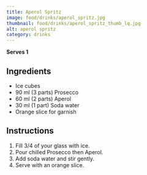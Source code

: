 ```yaml
---
title: Aperol Spritz
image: food/drinks/aperol_spritz.jpg
thumbnail: food/drinks/aperol_spritz_thumb_lq.jpg
alt: aperol spritz
category: drinks
---
```


**Serves 1**

## Ingredients

- Ice cubes
- 90 ml (3 parts) Prosecco
- 60 ml (2 parts) Aperol
- 30 ml (1 part) Soda water
- Orange slice for garnish

## Instructions

1. Fill 3/4 of your glass with ice.
1. Pour chilled Prosecco then Aperol.
1. Add soda water and stir gently.
1. Serve with an orange slice.
